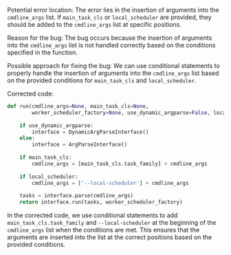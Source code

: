 Potential error location: 
The error lies in the insertion of arguments into the `cmdline_args` list. If `main_task_cls` or `local_scheduler` are provided, they should be added to the `cmdline_args` list at specific positions.

Reason for the bug:
The bug occurs because the insertion of arguments into the `cmdline_args` list is not handled correctly based on the conditions specified in the function.

Possible approach for fixing the bug:
We can use conditional statements to properly handle the insertion of arguments into the `cmdline_args` list based on the provided conditions for `main_task_cls` and `local_scheduler`.

Corrected code:
```python
def run(cmdline_args=None, main_task_cls=None,
        worker_scheduler_factory=None, use_dynamic_argparse=False, local_scheduler=False):
    
    if use_dynamic_argparse:
        interface = DynamicArgParseInterface()
    else:
        interface = ArgParseInterface()
    
    if main_task_cls:
        cmdline_args = [main_task_cls.task_family] + cmdline_args
        
    if local_scheduler:
        cmdline_args = ['--local-scheduler'] + cmdline_args
        
    tasks = interface.parse(cmdline_args)
    return interface.run(tasks, worker_scheduler_factory)
```

In the corrected code, we use conditional statements to add `main_task_cls.task_family` and `--local-scheduler` at the beginning of the `cmdline_args` list when the conditions are met. This ensures that the arguments are inserted into the list at the correct positions based on the provided conditions.